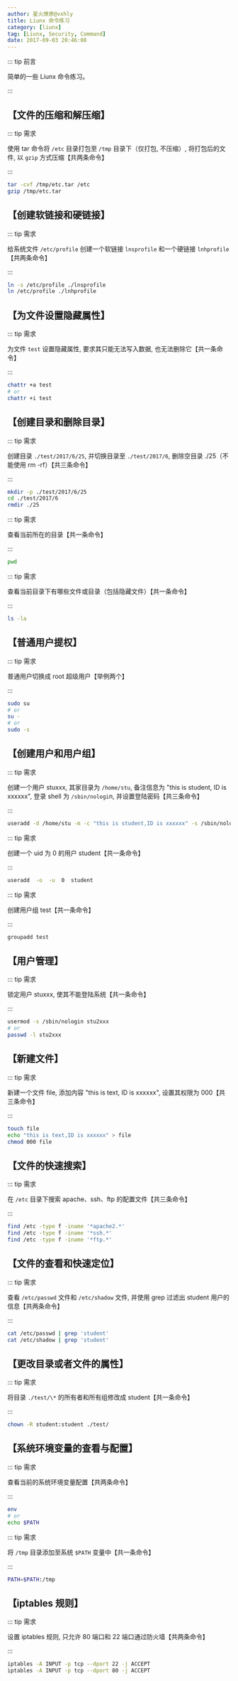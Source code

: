 ```yaml
---
author: 星火燎原@vxhly
title: Liunx 命令练习
category: [liunx]
tag: [Liunx, Security, Command]
date: 2017-09-03 20:46:08
---
```


::: tip 前言

简单的一些 Liunx 命令练习。

:::

<!-- more -->

## 【文件的压缩和解压缩】

::: tip 需求

使用 tar 命令将 `/etc` 目录打包至 `/tmp` 目录下（仅打包, 不压缩）, 将打包后的文件, 以 `gzip` 方式压缩【共两条命令】

:::

```bash
tar -cvf /tmp/etc.tar /etc
gzip /tmp/etc.tar
```

## 【创建软链接和硬链接】

::: tip 需求

给系统文件 `/etc/profile` 创建一个软链接 `lnsprofile` 和一个硬链接 `lnhprofile`【共两条命令】

:::

```bash
ln -s /etc/profile ./lnsprofile
ln /etc/profile ./lnhprofile
```

## 【为文件设置隐藏属性】

::: tip 需求

为文件 `test` 设置隐藏属性, 要求其只能无法写入数据, 也无法删除它【共一条命令】

:::

```bash
chattr +a test
# or
chattr +i test
```

## 【创建目录和删除目录】

::: tip 需求

创建目录 `./test/2017/6/25`, 并切换目录至 `./test/2017/6`, 删除空目录 ./25（不能使用 rm -rf）【共三条命令】

:::

```bash
mkdir -p ./test/2017/6/25
cd ./test/2017/6
rmdir ./25
```

::: tip 需求

查看当前所在的目录【共一条命令】

:::

```bash
pwd
```

::: tip 需求

查看当前目录下有哪些文件或目录（包括隐藏文件）【共一条命令】

:::

```bash
ls -la
```

## 【普通用户提权】

::: tip 需求

普通用户切换成 root 超级用户【举例两个】

:::

```bash
sudo su
# or
su -
# or
sudo -s
```

## 【创建用户和用户组】

::: tip 需求

创建一个用户 stuxxx, 其家目录为 `/home/stu`, 备注信息为 "this is student, ID is xxxxxx", 登录 shell 为 `/sbin/nologi`n, 并设置登陆密码【共三条命令】

:::

```bash
useradd -d /home/stu -m -c "this is student,ID is xxxxxx" -s /sbin/nologin -p "" stuxxx
```

::: tip 需求

创建一个 uid 为 0 的用户 student【共一条命令】

:::

```bash
useradd  -o  -u  0  student
```

::: tip 需求

创建用户组 test【共一条命令】

:::

```bash
groupadd test
```

## 【用户管理】

::: tip 需求

锁定用户 stuxxx, 使其不能登陆系统【共一条命令】

:::

```bash
usermod -s /sbin/nologin stu2xxx
# or
passwd -l stu2xxx
```

## 【新建文件】

::: tip 需求

新建一个文件 file, 添加内容 "this is text, ID is xxxxxx", 设置其权限为 000【共三条命令】

:::

```bash
touch file
echo "this is text,ID is xxxxxx" > file
chmod 000 file
```

## 【文件的快速搜索】

::: tip 需求

在 `/etc` 目录下搜索 apache、ssh、ftp 的配置文件【共三条命令】

:::

```bash
find /etc -type f -iname '*apache2.*'
find /etc -type f -iname '*ssh.*'
find /etc -type f -iname '*ftp.*'
```

## 【文件的查看和快速定位】

::: tip 需求

查看 `/etc/passwd` 文件和 `/etc/shadow` 文件, 并使用 grep 过滤出 student 用户的信息【共两条命令】

:::

```bash
cat /etc/passwd | grep 'student'
cat /etc/shadow | grep 'student'
```

## 【更改目录或者文件的属性】

::: tip 需求

将目录 `./test/\*` 的所有者和所有组修改成 student【共一条命令】

:::

```bash
chown -R student:student ./test/
```

## 【系统环境变量的查看与配置】

::: tip 需求

查看当前的系统环境变量配置【共两条命令】

:::

```bash
env
# or
echo $PATH
```

::: tip 需求

将 `/tmp` 目录添加至系统 `$PATH` 变量中【共一条命令】

:::

```bash
PATH=$PATH:/tmp
```

## 【iptables 规则】

::: tip 需求

设置 iptables 规则, 只允许 80 端口和 22 端口通过防火墙【共两条命令】

:::

```bash
iptables -A INPUT -p tcp --dport 22 -j ACCEPT
iptables -A INPUT -p tcp --dport 80 -j ACCEPT
```
